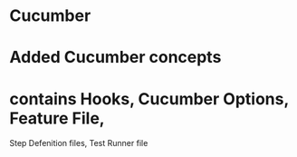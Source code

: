 # Cucumber
# Added Cucumber concepts 
# contains Hooks, Cucumber Options, Feature File,
Step Defenition files, Test Runner file
